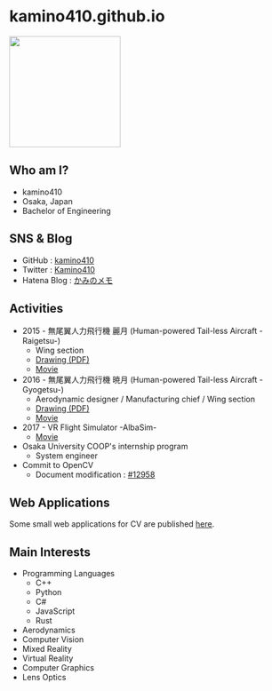 # kamino410.github.io
<img src="https://avatars1.githubusercontent.com/u/24355811" width=200>

## Who am I?
* kamino410
* Osaka, Japan
* Bachelor of Engineering

## SNS & Blog
* GitHub : [kamino410](https://github.com/kamino410)
* Twitter : [Kamino410](https://twitter.com/Kamino410)
* Hatena Blog : [かみのメモ](https://kamino.hatenablog.com/archive)

## Activities
* 2015 - 無尾翼人力飛行機 麗月 (Human-powered Tail-less Aircraft -Raigetsu-)
  * Wing section
  * [Drawing (PDF)](https://drive.google.com/file/d/0B9IxzHX0crEOVjMxSm1FLWZ5cU0/view)
  * [Movie](https://www.youtube.com/watch?v=fePjS_SkKoM)
* 2016 - 無尾翼人力飛行機 暁月 (Human-powered Tail-less Aircraft -Gyogetsu-)
  * Aerodynamic designer / Manufacturing chief / Wing section
  * [Drawing (PDF)](https://drive.google.com/file/d/0B9IxzHX0crEOTlZ0bXZsMGlYTjQ/view)
  * [Movie](https://www.youtube.com/watch?v=4WSvJkH92DI)
* 2017 - VR Flight Simulator -AlbaSim-
  * [Movie](https://www.youtube.com/watch?v=gkGf1dIYQEk)
* Osaka University COOP's internship program
  * System engineer
* Commit to OpenCV
  * Document modification : [#12958](https://github.com/opencv/opencv/pull/12958)

## Web Applications
Some small web applications for CV are published [here](https://kamino410.github.io/cv-snippets/).

## Main Interests
* Programming Languages
  * C++
  * Python
  * C#
  * JavaScript
  * Rust
* Aerodynamics
* Computer Vision
* Mixed Reality
* Virtual Reality
* Computer Graphics
* Lens Optics
